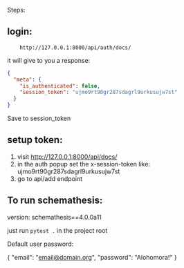 Steps:

## login:
        http://127.0.0.1:8000/api/auth/docs/

it will give to you a response:

```json 
{
  "meta": {
    "is_authenticated": false,
    "session_token": "ujmo9rt90gr287sdagrl9urkusujw7st"
  }
}
```

Save to session_token

## setup token:
        
1. visit http://127.0.0.1:8000/api/docs/
2. in the auth popup set the x-session-token like: ujmo9rt90gr287sdagrl9urkusujw7st
3. go to api/add endpoint

## To run schemathesis:

version: schemathesis==4.0.0a11

just run `pytest .` in the project root

Default user password:

{
  "email": "email@domain.org",
  "password": "Alohomora!"
}




